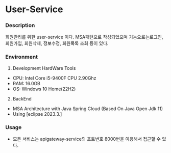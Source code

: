 # User-Service

### Description
회원관리를 위한 user-service 이다. MSA패턴으로 작성되었으며 기능으로는로그인, 회원가입, 회원삭제, 정보수정, 회원목록 조회 등이 있다.

### Environment
1. Development HardWare Tools
- CPU: Intel Core i5-9400F CPU 2.90Ghz
- RAM: 16.0GB
- OS: Windows 10 Home(22H2)
2. BackEnd
- MSA Architecture with Java Spring Cloud (Based On Java Open Jdk 11)
- Using [eclipse 2023.3.]

### Usage
- 모든 서비스는 apigateway-service의 포트번호 8000번을 이용해서 접근할 수 있다.

